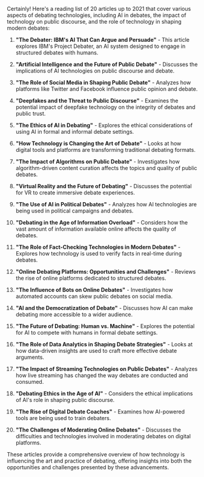 Certainly! Here's a reading list of 20 articles up to 2021 that cover various aspects of debating technologies, including AI in debates, the impact of technology on public discourse, and the role of technology in shaping modern debates:

1. **"The Debater: IBM's AI That Can Argue and Persuade"** - This article explores IBM's Project Debater, an AI system designed to engage in structured debates with humans.

2. **"Artificial Intelligence and the Future of Public Debate"** - Discusses the implications of AI technologies on public discourse and debate.

3. **"The Role of Social Media in Shaping Public Debate"** - Analyzes how platforms like Twitter and Facebook influence public opinion and debate.

4. **"Deepfakes and the Threat to Public Discourse"** - Examines the potential impact of deepfake technology on the integrity of debates and public trust.

5. **"The Ethics of AI in Debating"** - Explores the ethical considerations of using AI in formal and informal debate settings.

6. **"How Technology is Changing the Art of Debate"** - Looks at how digital tools and platforms are transforming traditional debating formats.

7. **"The Impact of Algorithms on Public Debate"** - Investigates how algorithm-driven content curation affects the topics and quality of public debates.

8. **"Virtual Reality and the Future of Debating"** - Discusses the potential for VR to create immersive debate experiences.

9. **"The Use of AI in Political Debates"** - Analyzes how AI technologies are being used in political campaigns and debates.

10. **"Debating in the Age of Information Overload"** - Considers how the vast amount of information available online affects the quality of debates.

11. **"The Role of Fact-Checking Technologies in Modern Debates"** - Explores how technology is used to verify facts in real-time during debates.

12. **"Online Debating Platforms: Opportunities and Challenges"** - Reviews the rise of online platforms dedicated to structured debates.

13. **"The Influence of Bots on Online Debates"** - Investigates how automated accounts can skew public debates on social media.

14. **"AI and the Democratization of Debate"** - Discusses how AI can make debating more accessible to a wider audience.

15. **"The Future of Debating: Human vs. Machine"** - Explores the potential for AI to compete with humans in formal debate settings.

16. **"The Role of Data Analytics in Shaping Debate Strategies"** - Looks at how data-driven insights are used to craft more effective debate arguments.

17. **"The Impact of Streaming Technologies on Public Debates"** - Analyzes how live streaming has changed the way debates are conducted and consumed.

18. **"Debating Ethics in the Age of AI"** - Considers the ethical implications of AI's role in shaping public discourse.

19. **"The Rise of Digital Debate Coaches"** - Examines how AI-powered tools are being used to train debaters.

20. **"The Challenges of Moderating Online Debates"** - Discusses the difficulties and technologies involved in moderating debates on digital platforms.

These articles provide a comprehensive overview of how technology is influencing the art and practice of debating, offering insights into both the opportunities and challenges presented by these advancements.